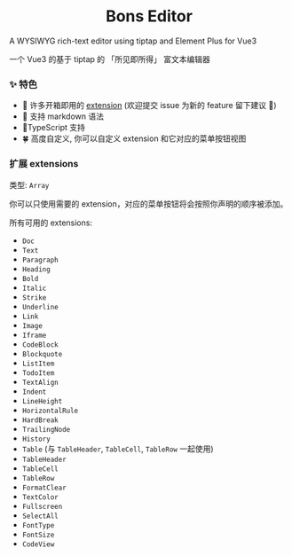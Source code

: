 
<h1 align="center">Bons Editor</h1>

 A WYSIWYG rich-text editor using tiptap and Element Plus for Vue3

一个 Vue3 的基于 tiptap 的 「所见即所得」 富文本编辑器

### ✨ 特色
- 💅 许多开箱即用的 [extension](https://github.com/bons-space/bons-editor#extensions) (欢迎提交 issue 为新的 feature 留下建议 👏)
- 🔖 支持 markdown 语法
- 📘TypeScript 支持
- 🍀 高度自定义, 你可以自定义 extension 和它对应的菜单按钮视图


### 扩展 extensions

类型: `Array`

你可以只使用需要的 extension，对应的菜单按钮将会按照你声明的顺序被添加。

所有可用的 extensions:

- `Doc`
- `Text`
- `Paragraph`
- `Heading`
- `Bold`
- `Italic`
- `Strike`
- `Underline`
- `Link`
- `Image`
- `Iframe`
- `CodeBlock`
- `Blockquote`
- `ListItem`
- `TodoItem`
- `TextAlign`
- `Indent`
- `LineHeight`
- `HorizontalRule`
- `HardBreak`
- `TrailingNode`
- `History`
- `Table` (与 `TableHeader`, `TableCell`, `TableRow` 一起使用)
- `TableHeader`
- `TableCell`
- `TableRow`
- `FormatClear`
- `TextColor`
- `Fullscreen`
- `SelectAll`
- `FontType`
- `FontSize`
- `CodeView`
